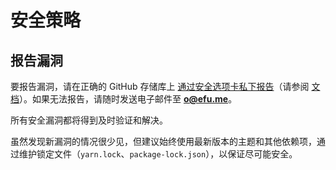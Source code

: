 # 安全策略

## 报告漏洞

要报告漏洞，请在正确的 GitHub 存储库上 [通过安全选项卡私下报告](https://github.com/valor-x/hexo-theme-solitude/security/advisories/new)（请参阅 [文档](https://docs.github.com/en/code-security/security-advisories/guidance-on-reporting-and-writing-information-about-vulnerabilities/privately-reporting-a-security-vulnerability#privately-reporting-a-security-vulnerability)）。如果无法报告，请随时发送电子邮件至 **o@efu.me**。

所有安全漏洞都将得到及时验证和解决。

虽然发现新漏洞的情况很少见，但建议始终使用最新版本的主题和其他依赖项，通过维护锁定文件（`yarn.lock`、`package-lock.json`），以保证尽可能安全。
